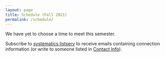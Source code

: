 ```yaml
---
layout: page
title: Schedule (Fall 2021)
permalink: /schedule/
---
```


We have yet to choose a time to meet this semester.

Subscribe to [systematics listserv](/systseminar/listserv/) to receive emails containing connection information (or write to someone listed in [Contact Info](/systseminar/contact-info/)).

